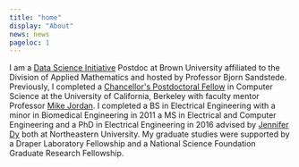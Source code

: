 ```yaml
---
title: "home"
display: "About"
news: news
pageloc: 1
---
```



I am a [Data Science Initiative](https://www.brown.edu/initiatives/data-science/) Postdoc at Brown University affiliated to the Division of Applied Mathematics and hosted by Professor Bjorn Sandstede. Previously, I completed a [Chancellor's Postdoctoral Fellow](https://diversity.berkeley.edu/programs-services/postdoctoral/about-cpfp) in Computer Science at the University of California, Berkeley with faculty mentor Professor [Mike Jordan](https://people.eecs.berkeley.edu/~jordan/). I completed a BS in Electrical Engineering with a minor in Biomedical Engineering in 2011 a MS in Electrical and Computer Engineering and a  PhD in Electrical Engineering in 2016 advised by [Jennifer Dy](http://www.ece.neu.edu/fac-ece/jdy/) both at Northeastern University. My graduate studies were supported by a Draper Laboratory Fellowship and a National Science Foundation Graduate Research Fellowship. 
